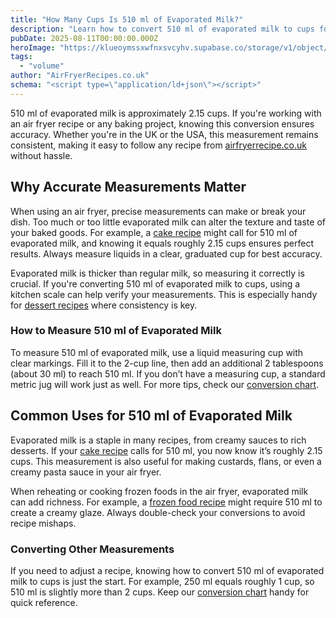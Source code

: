 ```yaml
---
title: "How Many Cups Is 510 ml of Evaporated Milk?"
description: "Learn how to convert 510 ml of evaporated milk to cups for perfect baking and cooking every time. Includes easy measurement tips!"
pubDate: 2025-08-11T00:00:00.000Z
heroImage: "https://klueoymssxwfnxsvcyhv.supabase.co/storage/v1/object/public/md/how-many-cups-is-510-ml-of-evaporated-milk-23e3c5aa.webp"
tags:
  - "volume"
author: "AirFryerRecipes.co.uk"
schema: "<script type=\"application/ld+json\"></script>"
---
```


<p>510 ml of evaporated milk is approximately 2.15 cups. If you're working with an air fryer recipe or any baking project, knowing this conversion ensures accuracy. Whether you're in the UK or the USA, this measurement remains consistent, making it easy to follow any recipe from <a href=https://www.airfryerrecipe.co.uk>airfryerrecipe.co.uk</a> without hassle.</p>  

<h2>Why Accurate Measurements Matter</h2>  
<p>When using an air fryer, precise measurements can make or break your dish. Too much or too little evaporated milk can alter the texture and taste of your baked goods. For example, a <a href=https://www.airfryerrecipe.co.uk/recipes>cake recipe</a> might call for 510 ml of evaporated milk, and knowing it equals roughly 2.15 cups ensures perfect results. Always measure liquids in a clear, graduated cup for best accuracy.</p>  

<p>Evaporated milk is thicker than regular milk, so measuring it correctly is crucial. If you're converting 510 ml of evaporated milk to cups, using a kitchen scale can help verify your measurements. This is especially handy for <a href=https://www.airfryerrecipe.co.uk/recipe-category/dessert>dessert recipes</a> where consistency is key.</p>  

<h3>How to Measure 510 ml of Evaporated Milk</h3>  
<p>To measure 510 ml of evaporated milk, use a liquid measuring cup with clear markings. Fill it to the 2-cup line, then add an additional 2 tablespoons (about 30 ml) to reach 510 ml. If you don’t have a measuring cup, a standard metric jug will work just as well. For more tips, check our <a href=https://www.airfryerrecipe.co.uk/air-fryer-conversion-chart>conversion chart</a>.</p>  

<h2>Common Uses for 510 ml of Evaporated Milk</h2>  
<p>Evaporated milk is a staple in many recipes, from creamy sauces to rich desserts. If your <a href=https://www.airfryerrecipe.co.uk/recipe-category/cakes>cake recipe</a> calls for 510 ml, you now know it’s roughly 2.15 cups. This measurement is also useful for making custards, flans, or even a creamy pasta sauce in your air fryer.</p>  

<p>When reheating or cooking frozen foods in the air fryer, evaporated milk can add richness. For example, a <a href=https://www.airfryerrecipe.co.uk/recipe-category/frozen-foods>frozen food recipe</a> might require 510 ml to create a creamy glaze. Always double-check your conversions to avoid recipe mishaps.</p>  

<h3>Converting Other Measurements</h3>  
<p>If you need to adjust a recipe, knowing how to convert 510 ml of evaporated milk to cups is just the start. For example, 250 ml equals roughly 1 cup, so 510 ml is slightly more than 2 cups. Keep our <a href=https://www.airfryerrecipe.co.uk/air-fryer-conversion-chart>conversion chart</a> handy for quick reference.</p>